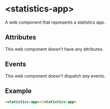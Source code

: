 # &lt;statistics-app&gt;

A web component that represents a statistics app.

## Attributes

This web component doesn't have any attributes.

## Events

This web component doesn't dispatch any events.

## Example

```html
<statistics-app></statistics-app>
```
